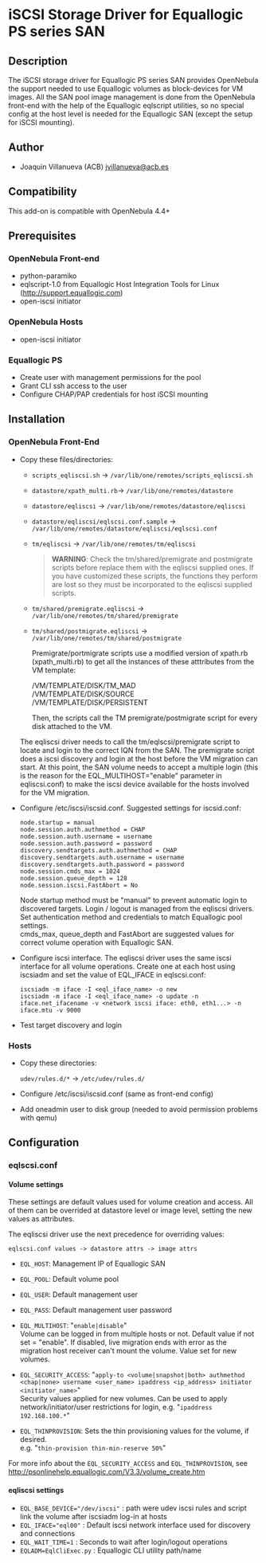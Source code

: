 # iSCSI Storage Driver for Equallogic PS series SAN

## Description

The iSCSI storage driver for Equallogic PS series SAN provides OpenNebula the support needed to use Equallogic volumes as block-devices for VM images. All the SAN pool image management is done from the OpenNebula front-end with the help of the Equallogic eqlscript utilities, so no special config at the host level is needed for the Equallogic SAN (except the setup for iSCSI mounting).

## Author
  * Joaquin Villanueva (ACB) jvillanueva@acb.es

## Compatibility

This add-on is compatible with OpenNebula 4.4+

## Prerequisites

### OpenNebula Front-end

- python-paramiko
- eqlscript-1.0 from Equallogic Host Integration Tools for Linux (http://support.equallogic.com)
- open-iscsi initiator

### OpenNebula Hosts

- open-iscsi initiator

### Equallogic PS

- Create user with management permissions for the pool
- Grant CLI ssh access to the user
- Configure CHAP/PAP credentials for host iSCSI mounting

## Installation

### OpenNebula Front-End

* Copy these files/directories: 

    - `scripts_eqliscsi.sh` -> `/var/lib/one/remotes/scripts_eqliscsi.sh`
    - `datastore/xpath_multi.rb`-> `/var/lib/one/remotes/datastore`
    - `datastore/eqliscsi` -> `/var/lib/one/remotes/datastore/eqliscsi`
    - `datastore/eqliscsi/eqlscsi.conf.sample` -> `/var/lib/one/remotes/datastore/eqliscsi/eqlscsi.conf`
    - `tm/eqliscsi` -> `/var/lib/one/remotes/tm/eqliscsi`
        > **WARNING**: Check the tm/shared/premigrate and postmigrate scripts before replace them with the eqliscsi supplied ones. If you have customized these scripts, the functions they perform are lost so they must be incorporated to the eqliscsi supplied scripts.
    - `tm/shared/premigrate.eqliscsi` -> `/var/lib/one/remotes/tm/shared/premigrate`
    - `tm/shared/postmigrate.eqliscsi` -> `/var/lib/one/remotes/tm/shared/postmigrate`

        Premigrate/portmigrate scripts use a modified version of xpath.rb (xpath_multi.rb) to get all the instances of these atttributes from the VM template:

        /VM/TEMPLATE/DISK/TM_MAD  
        /VM/TEMPLATE/DISK/SOURCE  
        /VM/TEMPLATE/DISK/PERSISTENT  

        Then, the scripts call the TM premigrate/postmigrate script for every disk attached to the VM.

    The eqliscsi driver needs to call the tm/eqlscsi/premigrate script to locate and login to the correct IQN from the SAN. The premigrate script does a iscsi discovery and login at the host before the VM migration can start. At this point, the SAN volume needs to accept a multiple login (this is the reason for the EQL_MULTIHOST="enable" parameter in eqliscsi.conf) to make the iscsi device available for the hosts involved for the VM migration.

- Configure /etc/iscsi/iscsid.conf. Suggested settings for iscsid.conf:

    ```
    node.startup = manual  
    node.session.auth.authmethod = CHAP  
    node.session.auth.username = username  
    node.session.auth.password = password  
    discovery.sendtargets.auth.authmethod = CHAP  
    discovery.sendtargets.auth.username = username  
    discovery.sendtargets.auth.password = password  
    node.session.cmds_max = 1024  
    node.session.queue_depth = 128  
    node.session.iscsi.FastAbort = No
    ```

    Node startup method must be "manual" to prevent automatic login to discovered targets. Login / logout is managed from the eqliscsi drivers.  
Set authentication method and credentials to match Equallogic pool settings.  
cmds_max, queue_depth and FastAbort are suggested values for correct volume operation with Equallogic SAN.  

- Configure iscsi interface. The eqliscsi driver uses the same iscsi interface for all volume operations. Create one at each host using iscsiadm and set the value of EQL_IFACE in eqlscsi.conf:

    ```
    iscsiadm -m iface -I <eql_iface_name> -o new  
    iscsiadm -m iface -I <eql_iface_name> -o update -n iface.net_ifacename -v <network iscsi iface: eth0, eth1...> -n iface.mtu -v 9000
    ```

- Test target discovery and login


### Hosts

- Copy these directories: 

    `udev/rules.d/*` -> `/etc/udev/rules.d/`

- Configure /etc/iscsi/iscsid.conf (same as front-end config)

- Add oneadmin user to disk group (needed to avoid permission problems with qemu)

## Configuration

### eqlscsi.conf

#### Volume settings

These settings are default values used for volume creation and access. All of them can be overrided at datastore level or image level, setting the new values as attributes.
  
The eqliscsi driver use the next precedence for overriding values:  

`eqlscsi.conf values -> datastore attrs -> image attrs`

- `EQL_HOST`: Management IP of Equallogic SAN 
- `EQL_POOL`: Default volume pool
- `EQL_USER`: Default management user
- `EQL_PASS`: Default management user password

- `EQL_MULTIHOST`: "`enable|disable`"  
  Volume can be logged in from multiple hosts or not. Default value if not set = "enable". If disabled, live migration ends with error as the migration host receiver can't mount the volume. Value set for new volumes.
- `EQL_SECURITY_ACCESS`: "`apply-to <volume|snapshot|both> authmethod <chap|none> username <user_name> ipaddress <ip_address> initiator <initiator_name>`"  
  Security values applied for new volumes. Can be used to apply network/initiator/user restrictions for login, e.g. "`ipaddress 192.168.100.*`"

- `EQL_THINPROVISION`: Sets the thin provisioning values for the volume, if desired.  
  e.g. "`thin-provision thin-min-reserve 50%`"

For more info about the `EQL_SECURITY_ACCESS` and `EQL_THINPROVISION`, see http://psonlinehelp.equallogic.com/V3.3/volume_create.htm

#### eqliscsi settings

- `EQL_BASE_DEVICE="/dev/iscsi"` : path were udev iscsi rules and script link the volume after iscsiadm log-in at hosts
- `EQL_IFACE="eql00"` : Default iscsi network interface used for discovery and connections
- `EQL_WAIT_TIME=1` : Seconds to wait after login/logout operations
- `EQLADM=EqlCliExec.py` : Equallogic CLI utility path/name
